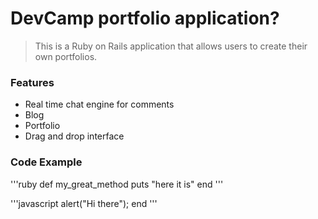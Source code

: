 # DevCamp portfolio application?

>This is a Ruby on Rails application that allows users to create their own portfolios.

### Features

- Real time chat engine for comments
- Blog
- Portfolio
- Drag and drop interface

### Code Example

'''ruby
def my_great_method
	puts "here it is"
end
'''

'''javascript
alert("Hi there");
end
'''